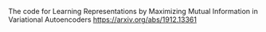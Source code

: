 

The code for Learning Representations by Maximizing Mutual Information in Variational Autoencoders
https://arxiv.org/abs/1912.13361
